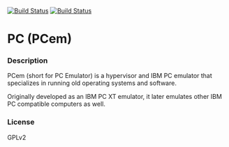 [![Build Status](https://travis-ci.org/kodi-game/game.libretro.pcem.svg?branch=master)](https://travis-ci.org/kodi-game/game.libretro.pcem)
[![Build Status](https://ci.appveyor.com/api/projects/status/github/kodi-game/game.libretro.pcem?svg=true)](https://ci.appveyor.com/project/kodi-game/game-libretro-pcem)

# PC (PCem)

### Description
PCem (short for PC Emulator) is a hypervisor and IBM PC emulator that specializes in running old operating systems and software.

Originally developed as an IBM PC XT emulator, it later emulates other IBM PC compatible computers as well.

### License
GPLv2


